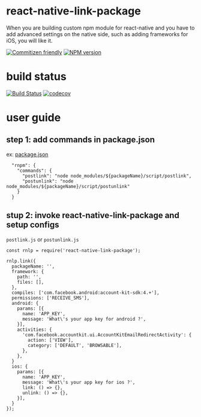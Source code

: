 # react-native-link-package

When you are building custom npm module for react-native and you have to add advanced settings on the native side, such as adding frameworks for iOS, you will like it.

[![Commitizen friendly](https://img.shields.io/badge/commitizen-friendly-brightgreen.svg)](http://commitizen.github.io/cz-cli/)
[![NPM version](https://img.shields.io/npm/v/react-native-link-package.svg?style=flat-square)](https://www.npmjs.com/package/react-native-link-package)

# build status

[![Build Status](https://travis-ci.org/yutin1987/react-native-link-package.svg?branch=master)](https://travis-ci.org/yutin1987/react-native-link-package)
[![codecov](https://codecov.io/gh/yutin1987/react-native-link-package/branch/master/graph/badge.svg)](https://codecov.io/gh/yutin1987/react-native-link-package)

# user guide

## step 1: add commands in package.json

ex: [package.json](https://github.com/yutin1987/react-native-bridge-firebase/blob/master/package.json#L22)

```
  "rnpm": {
    "commands": {
      "postlink": "node node_modules/${packageName}/script/postlink",
      "postunlink": "node node_modules/${packageName}/script/postunlink"
    }
  }
```

## stup 2: invoke react-native-link-package and setup configs

`postlink.js` or `postunlink.js`

```
const rnlp = require('react-native-link-package');

rnlp.link({
  packageName: '',
  framework: {
    path: '',
    files: [],
  },
  compiles: ['com.facebook.android:account-kit-sdk:4.+'],
  permissions: ['RECEIVE_SMS'],
  android: {
    params: [{
      name: 'APP_KEY',
      message: 'What\'s your app key for android ?',
    }],
    activities: {
      'com.facebook.accountkit.ui.AccountKitEmailRedirectActivity': {
        action: ['VIEW'],
        category: ['DEFAULT', 'BROWSABLE'],
      },
    },
  }
  ios: {
    params: [{
      name: 'APP_KEY',
      message: 'What\'s your app key for ios ?',
      link: () => {},
      unlink: () => {},
    }],
  }
});
```
